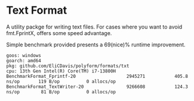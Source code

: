 # Text Format

A utility packge for writing text files. For cases where you want to avoid fmt.FprintX, offers some speed advantage.

Simple benchmark provided presents a 69(nice)% runtime improvement.

```
goos: windows
goarch: amd64
pkg: github.com/EliCDavis/polyform/formats/txt
cpu: 13th Gen Intel(R) Core(TM) i7-13800H
BenchmarkFormat_Fprintf-20               	 2945271	       405.8 ns/op	     119 B/op	       0 allocs/op
BenchmarkFormat_TextWriter-20            	 9266608	       124.3 ns/op	      81 B/op	       0 allocs/op
```